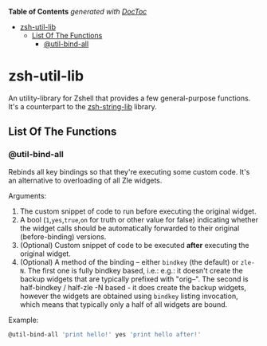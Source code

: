 <!-- START doctoc generated TOC please keep comment here to allow auto update -->
<!-- DON'T EDIT THIS SECTION, INSTEAD RE-RUN doctoc TO UPDATE -->
**Table of Contents**  *generated with [DocToc](https://github.com/thlorenz/doctoc)*

- [zsh-util-lib](#zsh-util-lib)
  - [List Of The Functions](#list-of-the-functions)
    - [@util-bind-all](#util-bind-all)

<!-- END doctoc generated TOC please keep comment here to allow auto update -->

# zsh-util-lib

An utility-library for Zshell that provides a few general-purpose functions.
It's a counterpart to the
[zsh-string-lib](https://github.com/zdharma/zsh-string-lib) library.

## List Of The Functions

### @util-bind-all

Rebinds all key bindings so that they're executing some custom code. It's an
alternative to overloading of all Zle widgets.

Arguments:

1. The custom snippet of code to run before executing the original widget.
2. A bool (`1`,`yes`,`true`,`on` for truth or other value for false) indicating
   whether the widget calls should be automatically forwarded to their original
   (before-binding) versions.
3. (Optional) Custom snippet of code to be executed **after** executing the
   original widget.
4. (Optional) A method of the binding – either `bindkey` (the default) or
   `zle-N`. The first one is fully bindkey based, i.e.: e.g.: it doesn't create
   the backup widgets that are typically prefixed with "orig–". The second is
   half-bindkey / half-zle -N based - it does create the backup widgets, however
   the widgets are obtained using `bindkey` listing invocation, which means that
   typically only a half of all widgets are bound.

Example:

```zsh
@util-bind-all 'print hello!' yes 'print hello after!'
```

<!-- vim:set ft=markdown tw=80 fo+=an1 autoindent: -->
